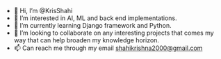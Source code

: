 - 👋 Hi, I’m @KrisShahi
- 👀 I’m interested in AI, ML and back end implementations.
- 🌱 I’m currently learning Django framework and Python.
- 💞️ I’m looking to collaborate on any interesting projects that comes my way that can help broaden my knowledge horizon.
- 📫 Can reach me through my email shahikrishna2000@gmail.com

<!---
KrisShahi/KrisShahi is a ✨ special ✨ repository because its `README.md` (this file) appears on your GitHub profile.
You can click the Preview link to take a look at your changes.
--->
